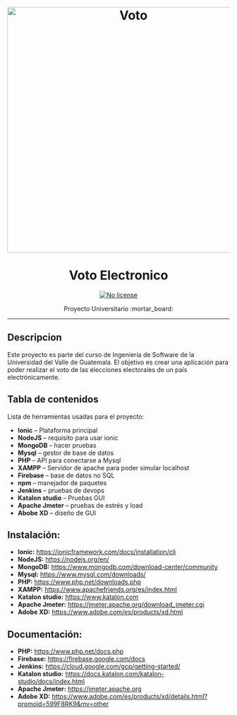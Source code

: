 <h1 align="center">
<br>
  <img src="https://static.scientificamerican.com/sciam/cache/file/CF393A78-1DF6-4D70-BF862AC7CA0ACC02_source.jpg" alt="Voto" width="556"> 
<br>
<br>Voto Electronico
</h1>
    
<p align="center">
  
  <a href="https://opensource.org/licenses/MIT">
    <img src="https://img.shields.io/static/v1?label=License&message=NoLicense&color=<COLOR>" alt="No license">
  </a>
</p>

<p align="center">Proyecto Universitario :mortar_board:</p>

<hr />

## Descripcion
Este proyecto es parte del curso de Ingeniería de Software de la Universidad del Valle de Guatemala. El objetivo es crear una aplicación para poder realizar el voto de las elecciones electorales de un país electrónicamente. 


## Tabla de contenidos

Lista de herramientas usadas para el proyecto:

- **Ionic** – Plataforma principal
- **NodeJS** – requisito para usar ionic
- **MongoDB** – hacer pruebas
- **Mysql** – gestor de base de datos
- **PHP** – API para conectarse a Mysql
- **XAMPP** – Servidor de apache para poder simular localhost
- **Firebase** – base de datos no SQL
- **npm** – manejador de paquetes
- **Jenkins** – pruebas de devops
- **Katalon studio** – Pruebas GUI
- **Apache Jmeter** – pruebas de estrés y load
- **Abobe XD** – diseño de GUI

## Instalación: 
- **Ionic:** https://ionicframework.com/docs/installation/cli
- **NodeJS:** https://nodejs.org/en/
- **MongoDB:** https://www.mongodb.com/download-center/community
- **Mysql:** https://www.mysql.com/downloads/
- **PHP:** https://www.php.net/downloads.php
- **XAMPP:** https://www.apachefriends.org/es/index.html
- **Katalon studio:** https://www.katalon.com
- **Apache Jmeter:** https://jmeter.apache.org/download_jmeter.cgi
- **Adobe XD:** https://www.adobe.com/es/products/xd.html


## Documentación:
- **PHP:** https://www.php.net/docs.php
- **Firebase:** https://firebase.google.com/docs
- **Jenkins:** https://cloud.google.com/gcp/getting-started/
- **Katalon studio:** https://docs.katalon.com/katalon-studio/docs/index.html
- **Apache Jmeter:** https://jmeter.apache.org
- **Adobe XD:** https://www.adobe.com/es/products/xd/details.html?promoid=599F8RK9&mv=other
